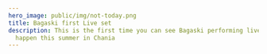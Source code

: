 ```yaml
---
hero_image: public/img/not-today.png
title: Bagaski first Live set
description: This is the first time you can see Bagaski performing live. It will
  happen this summer in Chania
---
```

